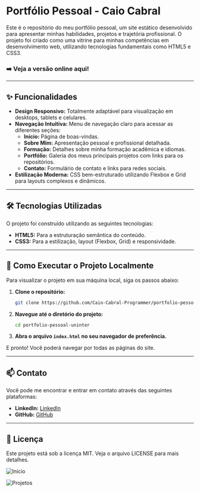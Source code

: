 # Portfólio Pessoal - Caio Cabral

Este é o repositório do meu portfólio pessoal, um site estático desenvolvido para apresentar minhas habilidades, projetos e trajetória profissional. O projeto foi criado como uma vitrine para minhas competências em desenvolvimento web, utilizando tecnologias fundamentais como HTML5 e CSS3.

### ➡️ Veja a versão online aqui!

---

## ✨ Funcionalidades

- **Design Responsivo:** Totalmente adaptável para visualização em desktops, tablets e celulares.
- **Navegação Intuitiva:** Menu de navegação claro para acessar as diferentes seções:
  - **Início:** Página de boas-vindas.
  - **Sobre Mim:** Apresentação pessoal e profissional detalhada.
  - **Formação:** Detalhes sobre minha formação acadêmica e idiomas.
  - **Portfólio:** Galeria dos meus principais projetos com links para os repositórios.
  - **Contato:** Formulário de contato e links para redes sociais.
- **Estilização Moderna:** CSS bem-estruturado utilizando Flexbox e Grid para layouts complexos e dinâmicos.

---

## 🛠️ Tecnologias Utilizadas

O projeto foi construído utilizando as seguintes tecnologias:

- **HTML5:** Para a estruturação semântica do conteúdo.
- **CSS3:** Para a estilização, layout (Flexbox, Grid) e responsividade.

---

## 🚀 Como Executar o Projeto Localmente

Para visualizar o projeto em sua máquina local, siga os passos abaixo:

1.  **Clone o repositório:**
    ```bash
    git clone https://github.com/Caio-Cabral-Programmer/portfolio-pessoal-uninter.git
    ```

2.  **Navegue até o diretório do projeto:**
    ```bash
    cd portfolio-pessoal-uninter
    ```

3.  **Abra o arquivo `index.html` no seu navegador de preferência.**

E pronto! Você poderá navegar por todas as páginas do site.

---

## 📫 Contato

Você pode me encontrar e entrar em contato através das seguintes plataformas:

- **LinkedIn:** [LinkedIn](https://www.linkedin.com/in/caio-cabral-programmer/)
- **GitHub:** [GitHub](https://github.com/Caio-Cabral-Programmer)

---

## 📄 Licença

Este projeto está sob a licença MIT. Veja o arquivo LICENSE para mais detalhes.

![Início](https://github.com/user-attachments/assets/cc5b0c6d-52c9-4556-ae0d-7923c56becd9)

![Projetos](https://github.com/user-attachments/assets/6d5c3187-fdea-4534-8deb-db03f90e30cb)

